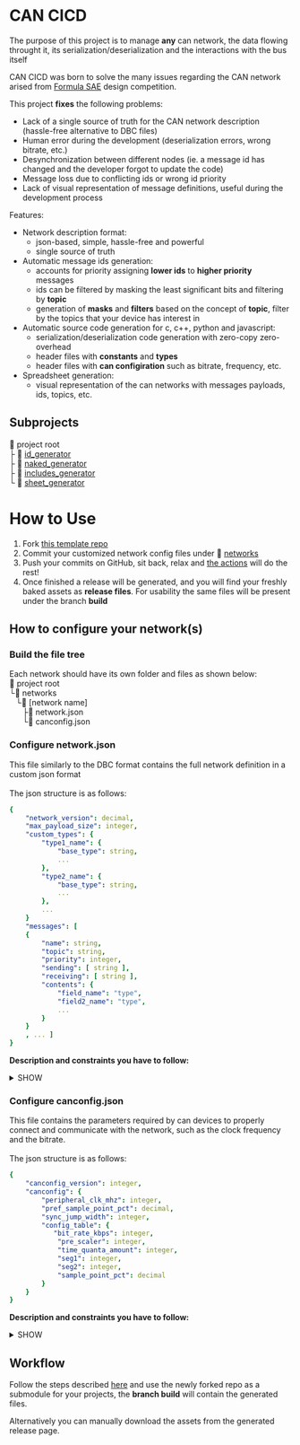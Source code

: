 # CAN CICD
The purpose of this project is to manage **any** can network, the data flowing throught it, its serialization/deserialization
and the interactions with the bus itself

CAN CICD was born to solve the many issues regarding the CAN network arised from [Formula SAE](https://en.wikipedia.org/wiki/Formula_SAE)
design competition.

This project **fixes** the following problems:

+ Lack of a single source of truth for the CAN network description (hassle-free alternative to DBC files)
+ Human error during the development (deserialization errors, wrong bitrate, etc.)
+ Desynchronization between different nodes (ie. a message id has changed and the developer forgot to update the code)
+ Message loss due to conflicting ids or wrong id priority
+ Lack of visual representation of message definitions, useful during the development process

Features:
+ Network description format:
    + json-based, simple, hassle-free and powerful
    + single source of truth
+ Automatic message ids generation:
    + accounts for priority assigning **lower ids** to **higher priority** messages
    + ids can be filtered by masking the least significant bits and filtering by **topic**
    + generation of **masks** and **filters** based on the concept of **topic**, filter by the topics that your device has interest in
+ Automatic source code generation for c, c++, python and javascript:
    + serialization/deserialization code generation with zero-copy zero-overhead
    + header files with **constants** and **types**
    + header files with **can configiration** such as bitrate, frequency, etc.
+ Spreadsheet generation:
    + visual representation of the can networks with messages payloads, ids, topics, etc.

## Subprojects
:open_file_folder: project root\
  ├ :open_file_folder: [id_generator](id_generator)\
  ├ :open_file_folder: [naked_generator](naked_generator)\
  ├ :open_file_folder: [includes_generator](includes_generator)\
  └ :open_file_folder: [sheet_generator](sheet_generator)

# How to Use
1. Fork [this template repo](https://github.com/zabealbe/can-cicd-forkme)
2. Commit your customized network config files under **:open_file_folder:** [networks](https://github.com/zabealbe/can-cicd-forkme/networks)
3. Push your commits on GitHub, sit back, relax and [the actions](https://github.com/zabealbe/can-cicd-forkme/.github/workflows/) will do the rest!
4. Once finished a release will be generated, and you will find your freshly baked assets as **release files**. For usability the same files will be present under the branch **build**

## How to configure your network(s)
### Build the file tree
Each network should have its own folder and files as shown below:\
:open_file_folder: project root\
└:open_file_folder: networks\
&nbsp;&nbsp;&nbsp;└:open_file_folder: [network name]\
&nbsp;&nbsp;&nbsp;&nbsp;&nbsp;&nbsp;├:page_with_curl: network.json\
&nbsp;&nbsp;&nbsp;&nbsp;&nbsp;&nbsp;└:page_with_curl: canconfig.json

### Configure network.json
This file similarly to the DBC format contains the full network definition in a custom json format\
\
The json structure is as follows:
```yaml
{
    "network_version": decimal,
    "max_payload_size": integer,
    "custom_types": {
        "type1_name": {
            "base_type": string,
            ...
        },
        "type2_name": {
            "base_type": string,
            ...
        },
        ...
    }
    "messages": [ 
    {
        "name": string,
        "topic": string,
        "priority": integer,
        "sending": [ string ],
        "receiving": [ string ],
        "contents": {
            "field_name": "type",
            "field2_name": "type",
            ...
        }
    }
    , ... ]
}
```

**Description and constraints you have to follow:**
<details><summary>SHOW</summary>

### Fields for each custom type in "custom_types"
TODO

### Fields for each message in "messages"
Keywords used:
+ **Required**: this field must be present
+ **Required by**: indicates that the field must be present if the specified submodule is used
+ **Used by**: indicates that the field can either be present or omitted and that is used by the
  specified submodule
+ **Not required**: the field can be omitted
---
```yaml
"name": string
```
Required.

This field **must be unique** for each message, and should contain only UPPERCASE letters and "_"
___

```yaml
"topic": string
```
Required by: [id_generator](id_generator)

This field can be the same across **at most 64 messages**, meaning a topic can contain at most 64 messages.
The characters you should use are all UPPERCASE letters and "_", additionally it can't be named FIXED_IDS as it is
a reserved topic used internally.\
Messages should be subdivided in topics keeping in mind that the topic will be used by CAN devices to discriminate 
whether a message is interesting or not.
___

```yaml
"priority": int
```
Required by: [id_generator](id_generator)

This field can can be an **integer from 0 to 7**, the higher the value the more important the message.
You can have **at most 8 messages** with the same combination of **priority and topic**, if you have more you must create a new topic or assign a different priority to some of them.
___

```yaml
"sending": [string]
```
Not required.

This field indicates the sending device(s), **can be more than one**.\
The characters you should use are all UPPERCASE letters and "_".
If there is more than one sending device insert each one as a different array element.\
If there is only one sending device use an array with a single element.
___

```yaml
"receiving": [string]
```
Not required.

This field indicates the receiving device(s), **can be more than one**.\
The characters you should use are all UPPERCASE letters and "_".
If there is more than one receiving device insert each one as a different array element.\
If there is only one receiving device use an array with a single element.
___

```yaml
"description": string
```
Used by: [includes-generator](includes-generator)

This field contains a description for the message, the description will be included as a comment
in the generated files.
___

```yaml
"contents": {
    "field_name_1": "type",
    "field_name_2": "type",
    ...
}
```

Required by: [naked_generator](naked_generator)


This field describes the message's payload, can be left empty. The overall size can be **at most 8 bytes**.\
Each value contained in the payload must be indicated with its name and its type.\
The field name must satisfy this regex: `^[a-z][a-z0-9_]*$`.\
The type can be one of the following:
+ 1 byte: `bool, int8, uint8`
+ 2 bytes: `int16, uint16`
+ 4 bytes: `int32, uint32, float32`
+ 8 bytes: `int64, uint64, float64`

In addition you may also use an `enum` which has a size of 1 byte:
```yaml
"contents": {
    "field1_name": ["ITEM1", "ITEM2", ...]             // Concise syntax
    "Enum_name: field2_name": ["ITEM1", "ITEM2", ...]  // Complete syntax
}
```

The complete syntax describes the enum type name and the actual field name.
Enum name must start with an Uppercase letter and may contain lowercase letters, 
numbers and "_".
Enum type name and field name must be separated by ": ".\
In the concise version you don't need to specify the enum's name as it will be created internally
by capitalizing the field name's first letter.

`field1_name: [...]` will result in an enum called `Field1_name`.

If the same enum (same name, same items) is used multiple times within the same message or across 
different messages it will be represented with a single enum type, however items differences will 
result in an error.
</details>


### Configure canconfig.json
This file contains the parameters required by can devices to properly connect and communicate with the network,
such as the clock frequency and the bitrate.\
\
The json structure is as follows:
```yaml
{
    "canconfig_version": integer,
    "canconfig": { 
        "peripheral_clk_mhz": integer,
        "pref_sample_point_pct": decimal,
        "sync_jump_width": integer,
        "config_table": {
           "bit_rate_kbps": integer,
            "pre_scaler": integer,
            "time_quanta_amount": integer,
            "seg1": integer,
            "seg2": integer,
            "sample_point_pct": decimal     
        }    
    }
}
```

**Description and constraints you have to follow:**
<details><summary>SHOW</summary>

#TODO

</details>


## Workflow
Follow the steps described [here](#how-to-use) and use the newly forked repo as a submodule for your projects,
the **branch build** will contain the generated files.

Alternatively you can manually download the assets from the generated release page.